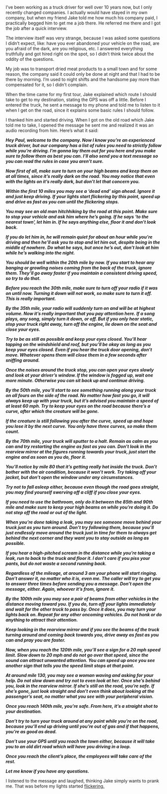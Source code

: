 I’ve been working as a truck driver for well over 10 years now, but I only recently changed companies. I actually would have stayed in my own company, but when my friend Jake told me how much his company paid, I practically begged him to get me a job there. He referred me there and I got the job after a quick interview. 

The interview itself was very strange, because I was asked some questions I didn’t expect, like: have you ever abandoned your vehicle on the road, are you afraid of the dark, are you religious, etc. I answered everything truthfully and got hired right on the spot, so I didn’t think twice about the oddity of the questions. 

My job was to transport dried meat products to a small town and for some reason, the company said it could only be done at night and that I had to be there by morning. I’m used to night shifts and the handsome pay more than compensated for it, so I didn’t complain.

When the time came for my first tour, Jake explained which route I should take to get to my destination, stating the GPS was off a little. Before I entered the truck, he sent a message to my phone and told me to listen to it when I get on the road, since it explains some basic rules I should follow.

I thanked him and started driving. When I got on the old road which Jake told me to take, I opened the message he sent me and realized it was an audio recording from him. Here’s what it said:

***Hey Paul, welcome to the company. Now I know you’re an experienced truck driver, but our company has a list of rules you need to strictly follow while you’re driving. I’m gonna lay them out for you here and you make sure to follow them as best you can. I’ll also send you a text message so you can read the rules in case you aren’t sure.*** 

***Now first of all, make sure to turn on your high beams and keep them on at all times, since it’s really dark on the road. You may notice that even with the lights on it’s really dark, but don’t let that concern you.***

***Within the first 10 miles you may see a ‘dead end’ sign ahead. Ignore it and just keep driving. If your lights start flickering by this point, speed up and drive as fast as you can until the flickering stops.***

***You may see an old man hitchhiking by the road at this point. Make sure to stop your vehicle and ask him where he’s going. If he says ‘to the nearest town’, let him in. If he says anything else, floor it and don’t look back.***

***If you do let him in, he will remain quiet for about an hour while you’re driving and then he’ll ask you to stop and let him out, despite being in the middle of nowhere. Do what he says, but once he’s out, don’t look at him while he’s walking into the night.***

***You should be well within the 20th mile by now. If you start to hear any banging or growling noises coming from the back of the truck, ignore them. They’ll go away faster if you maintain a consistent driving speed, so try to do that.***

***Before you reach the 30th mile, make sure to turn off your radio if it was on until now. Turning it down will not work, so make sure to turn it off. This is really important.***

***By the 35th mile, your radio will suddenly turn on and will be at highest volume. Now it’s really important that you pay attention here. If a song plays, any song, simply turn it down, or off. But if you only hear static, stop your truck right away, turn off the engine, lie down on the seat and close your eyes.***

***Try to be as still as possible and keep your eyes closed. You’ll hear tapping on the windshield and roof, but you’ll be okay as long as you keep your eyes closed. Even if you hear the truck door opening, don’t move. Whatever opens them will close them in a few seconds after sniffing around.***

***Once the noises around the truck stop, you can open your eyes slowly and look at your driver’s window. If the window is fogged up, wait one more minute. Otherwise you can sit back up and continue driving.***

***By the 50th mile, you’ll start to see something running along your truck on all fours on the side of the road. No matter how fast you go, it will always keep up with your truck, but it’s advised you maintain a speed of at least 60 mph. Try to keep your eyes on the road because there’s a curve, after which the creature will be gone.***

***If the creature is still following you after the curve, speed up and hope you lose it by the next curve. You only have three curves, so make them count.***

***By the 70th mile, your truck will sputter to a halt. Remain as calm as you can and try restarting the engine as fast as you can. Don’t look in the rearview mirror at the figures running towards your truck, just start the engine and as soon as you do, floor it.***

***You’ll notice by mile 80 that it’s getting really hot inside the truck. Don’t bother with the air condition, because it won’t work. Try taking off your jacket, but don’t open the window under any circumstances.***

***Try not to fall asleep either, because even though the road goes straight, you may find yourself swerving off a cliff if you close your eyes.***

***If you need to use the bathroom, only do it between the 85th and 90th mile and make sure to keep your high beams on while you’re doing it. Do not step off the road or out of the light.***

***When you’re done taking a leak, you may see someone move behind your truck just as you turn around. Don’t try following them, because you’ll just endlessly move around the truck just in time for them to always get behind the next corner and they want you to stay outside as long as possible.***

***If you hear a high-pitched scream in the distance while you’re taking a leak, run to back to the truck and floor it. I don’t care if you piss your pants, but do not waste a second running back.***

***Regardless of the mileage, at around 3 am your phone will start ringing. Don’t answer it, no matter who it is, even me. The caller will try to get you to answer three times before sending you a message. Don’t open the message, either. Again, whoever it’s from, ignore it.***

***By the 100th mile you may see a pair of beams from other vehicles in the distance moving toward you. If you do, turn off your lights immediately and wait for the other truck to pass by. Once it does, you may turn your lights back on. Repeat for any other oncoming vehicles. Do not honk or do anything to attract their attention.***

***Keep looking in the rearview mirror and if you see the beams of the truck turning around and coming back towards you, drive away as fast as you can and pray you are faster.***

***Now, when you reach the 120th mile, you’ll see a sign for a 20 mph speed limit. Slow down to 20 mph and do not go over that speed, since the sound can attract unwanted attention. You can speed up once you see another sign that tells you the speed limit stops at that point.***

***At around mile 130, you may see a woman waving and asking for your help. Do not slow down and try not to even look at her. Once she’s behind you, look in the rearview mirror. If she’s still on the road, you’re safe. If she’s gone, just look straight and don’t even think about looking at the passenger’s seat, no matter what you see with your peripheral vision.***

***Once you reach 140th mile, you’re safe. From here, it’s a straight shot to your destination.***

***Don’t try to turn your truck around at any point while you’re on the road, because you’ll end up driving until you’re out of gas and if that happens, you’re as good as dead.***

***Don’t use your GPS until you reach the town either, because it will take you to an old dirt road which will have you driving in a loop.***

***Once you reach the client’s place, the employees will take care of the rest.***

***Let me know if you have any questions.***

I listened to the message and laughed, thinking Jake simply wants to prank me. That was before my lights started [flickering.](https://www.facebook.com/Scary-stories-with-BB-425929694662199/)